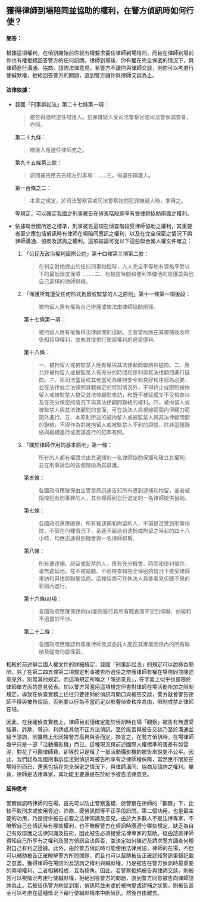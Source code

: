 ## 獲得律師到場陪同並協助的權利，在警方偵訊時如何行使？

#### 簡答：

根據這項權利，在偵訊開始前你就有權要求委任律師到場陪同，而且在律師到場前你也有權拒絕回答警方的任何訊問。律師到場後，你有權在完全保密的情況下，與律師進行溝通、協商，諮詢法律意見。若警方不讓你與律師交談，則你可以考慮行使緘默權，拒絕回答警方的問題，直到警方讓你與律師交談為止。

#### 法律依據：

* 我國「刑事訴訟法」第二十七條第一項：

   > 被告得隨時選任辯護人。犯罪嫌疑人受司法警察官或司法警察調查者，亦同。

   第二十九條：

   > 辯護人應選任律師充之。

   第九十五條第三款：

   > 訊問被告應先告知左列事項：……三。得選任辯護人。

   第一百條之二：

   > 本章之規定，於司法警察官或司法警察詢問犯罪嫌疑人時，準用之。

   等規定，可以確定我國之刑事被告在偵查階段即享有受律師協助辯護之權利。

* 依據聯合國所定之標準，刑事被告這項在偵查階段受律師協助之權利，其重要者至少應包括偵訊時有律師在場陪同應訊之權利，以及在完全保密之情況下與律師溝通、協商及諮詢之權利。這項結論可從以下這些聯合國人權文件確立：

   1. 「公民及政治權利國際公約」第十四條第三項第二款：

      > 在判定對他提出的任何刑事指控時，人人完全平等地有資格享受以下的最低限度保障：……二、有相當時間和便利準備他的辯護並與他自己選擇的律師聯絡。

   2. 「保護所有遭受任何形式拘留或監禁的人之原則」第十一條第一項後段：

      > 被拘留人應有權為自己辯護或依法由律師協助辯護。

      第十七條第一項：

      > 被拘留人應有權獲得法律顧問的協助。主管當局應在其被捕後及時告知該項權利，並向其提供行使該權利的適當便利。

      第十八條：

      > 一、被拘留人或被監禁人應有權與其法律顧問聯絡與磋商。二、應允許被拘留人或被監禁人有充分的時間和便利與其法律顧問進行磋商。三、除司法當局或其他當局為維持安全和良好秩序認為必要，並在法律或合法條例具體規定的特別情況外，不得終止或限制被拘留人或被監禁人接受其法律顧問來訪，和既不被延擱又不受檢查以及在充分保密的情況下與其法律顧問聯絡的權利。四、被拘留人或被監禁人與其法律顧問的會面，可在執法人員視線範圍內但聽力範圍外進行。五、本原則所述的被拘留人或被監禁人與其法律顧問間的聯絡，不得作為對被拘留人或被監禁人不利的證據，除非這種聯絡與繼續進行或圖謀進行的犯罪有關。

   3. 「關於律師作用的基本原則」第一條：

      > 所有的人都有權請求由其選擇的一名律師協助保護和確立其權利，並在刑事訴訟的各個階段為其辯護。

      第五條：

      > 各國政府應確保由主管當局迅速告知所有遭到逮捕和拘留，或者被指控犯有刑事罪的人，其有權得到自行選定的一名律師提供協助。

      第七條：

      > 各國政府還應確保，所有被逮捕和拘留的人，不論是否受到刑事指控，不管在何種情況下，至遲不超過自逮捕或拘留之時起的四十八小時，均應迅速得到機會與一名律師聯繫。

      第八條：

      > 所有遭逮捕、居留或監禁的人，應有充分機會、時間和便利條件，毫無遲延地，在不被竊聽、不經檢查和完全保密的情況下接受律師來訪和與律師聯繫協商。這種協商可在執法人員能看見但聽不見的範圍內進行。

      第十六條(a)項：

      > 各國政府應確保律師(a)能夠履行其所有職責而不受到恫嚇、妨礙和不適當的干涉。

      第二十二條：

      > 各國政府應確認和尊重律師及其委託人間在其專業關係內的所有聯絡及磋商均屬保密。

相較於前述聯合國人權文件的詳細規定，我國「刑事訴訟法」的規定可以說極為簡陋。除了在第二四五條第二項規定刑事被告所選任之辯護律師有權在場陪同並陳述意見外，別無其他規定。而這項規定所稱之「陳述意見」，在字義上似乎也僅限於律師單方面的意見發表。加以警方常濫用這項規定但書對律師在場活動所加之限制規定，導致在偵查實務上往往只要律師於偵訊時開口與被告交談，警方就會警告律師不得與被告說話，否則要以行為不當而足以影響偵查秩序為由，限制或禁止律師在場。

因此，在我國偵查實務上，律師目前僅確定能於偵訊時在場「觀察」被告有無遭受強暴、詐欺、脅迫、利誘或其他不正方法偵訊，至於能否與被告交談乃至於溝通並給予諮詢，則實際上形同視警方高興與否而定。換言之，在警方偵訊時，在場律師幾乎只是一部「活動攝影機」而已。這種現況與前述國際人權標準的落差有如雲泥，對花了可觀律師費，卻等於只是租了一部活動攝影機的被告來說更不公平。因此，我們認為我國刑事訴訟法對偵訊時被告所享有之律師權保障，當然應不限於在場陪同而已，還應包括在完全保密之情況下，與律師溝同、協商及諮詢之權利。畢竟，律師是法律專家，其功能主要還是在於給予被告法律意見。

#### 延伸思考

警察偵訊時律師的在場，首先可以防止警察濫權，使警察在律師的「觀察」下，比較不敢刑求或使用脅迫、詐欺、疲勞訊問等不正手段訊問。第二個功用，也是最主要的功用，乃是提供被告必要之法律知識及意見。由於大多數人不是法律專家，不瞭解自己在偵訊時有哪些權利，也不瞭解警方在偵訊時應遵守哪些規定，缺乏為自己有效辯護之法律知識及技術，因此被告必須接受法律專家的幫助。經由諮詢律師得知自己所享有之權利及警方偵訊合法與否，並決定如何陳述及請求警方調查何種對自己有利之證據。此外，由於警方偵訊時可能使用法律用語，律師的在場，不但可以輔助被告正確瞭解警方所問問題，而且也可以幫助被告正確認知警訊筆錄記載之意義。獲得律師在場陪同及諮詢之權利與緘默權，乃是被告在警方偵訊時最重要的兩項權利，二者相輔相成，互為犄角。因此，若警察拒絕被告與律師交談，則被告可以視情況考慮行使緘默權，拒絕回答警方的問題，直到警方同意被告向律師諮詢為止。若被告係警方約談到案，偵訊時並未處於被拘提或逮捕之狀態，則被告甚至可以考慮在這種情況下藉行使緘默權來中斷偵訊，然後自由離去。
